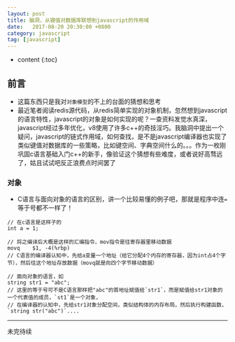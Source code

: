 ```yaml
---
layout: post
title: 脑洞，从键值对数据库联想到javascript的作用域
date:   2017-08-20 20:30:00 +0800
category: javascript
tag: [javascript]
---
```



* content
{:toc}


## 前言

- 这篇东西只是我对`对象模型`的不上的台面的猜想和思考
- 最近笔者阅读redis源代码，从redis简单实现的对象机制，忽然想到javascript的语言特性，javascript的对象是如何实现的呢？一查资料发觉水真深，javascript经过多年优化，v8使用了许多c++的奇技淫巧。我脑洞中提出一个疑问，javascript的链式作用域，如何查找，是不是javascript编译器也实现了类似键值对数据库的一些策略，比如键空间、字典空间什么的。。。作为一枚刚巩固c语言基础入门c++的新手，像验证这个猜想有些难度，或者说好高骛远了，姑且试试吧反正浪费点时间罢了

### 对象

- C语言与面向对象的语言的区别，讲一个比较易懂的例子吧，那就是程序中连`=`等于号都不一样了！

```
// 在c语言是这样子的
int a = 1;

// 将之编译后大概是这样的汇编指令，mov指令是往寄存器里移动数据
movq	$1, -4(%rbp)
// C语言的编译器认知中，先给a变量一个地址（给它分配4个内存的寄存器，因为int占4个字节），然后往这个地址存放数据（movq就是向四个字节移动数据）
```

```
// 面向对象的语言，如
string str1 = "abc";
// 这里的等于号可不是C语言那样把"abc"的首地址赋值给`str1`，而是赋值给str1对象的一个代表值的成员，`st1`是一个对象，
// 在编译器的认知中，先给str1对象分配空间，类似结构体的内存布局，然后执行构建函数，`string str("abc")`....
```


----
未完待续